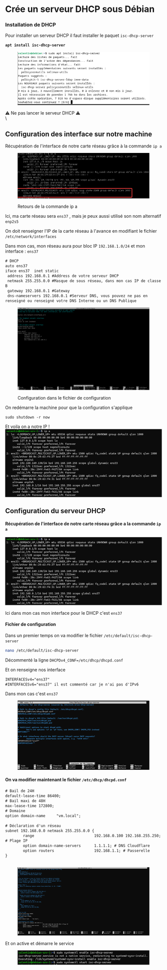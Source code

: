 # Crée un serveur DHCP sous Débian

### Installation de DHCP

Pour installer un serveur DHCP il faut installer le paquet `isc-dhcp-server`

<pre class="language-bash"><code class="lang-bash"><strong>apt install isc-dhcp-server
</strong></code></pre>

<figure><img src="../.gitbook/assets/image (18).png" alt=""><figcaption></figcaption></figure>

⚠️ Ne pas lancer le serveur DHCP ⚠️\
\


## Configuration des interface sur notre machine

Récupération de l'interface de notre carte réseau grâce à la commande `ip a`

<figure><img src="../.gitbook/assets/image.png" alt=""><figcaption><p>Retours de la commande ip a</p></figcaption></figure>

Ici, ma carte réseau sera `ens37` , mais je peux aussi utilisé son nom alternatif `enp2s5`

On doit renseigner l'IP de la carte réseau à l'avance en modifiant le fichier `/etc/network/interfaces`

Dans mon cas, mon réseau aura pour bloc IP `192.168.1.0/24` et mon interface : `ens37`

```
# DHCP
auto ens37
iface ens37  inet static
 address 192.168.0.1 #Address de votre serveur DHCP
 netmask 255.255.0.0 #Masque de sous réseau, dans mon cas IP de classe B
 gateway 192.168.0.1 #Gateway
 dns-nameservers 192.168.0.1 #Serveur DNS, vous pouvez ne pas en renseigné ou renseigné votre DNS Interne ou un DNS Publique
```

<figure><img src="../.gitbook/assets/vmware_6XKHfPc6gG.png" alt=""><figcaption><p>Configuration dans le fichier de configuration</p></figcaption></figure>

On redémarre la machine pour que la configuration s'applique

```
sudo shutdown -r now
```

Et voila on a notre IP !\
![](<../.gitbook/assets/image (2).png>)

## Configuration du serveur DHCP

#### Récupération de l'interface de notre carte réseau grâce a la commande `ip a`

![](<../.gitbook/assets/image (3).png>)

Ici dans mon cas mon interface pour le DHCP c'est `ens37`

#### Fichier de configuration

Dans un premier temps on va modifier le fichier `/etc/default/isc-dhcp-server`

```bash
nano /etc/default/isc-dhcp-server
```

Décommenté la ligne `DHCPDv4_CONF=/etc/dhcp/dhcpd.conf`

Et on renseigne nos interface

```
INTERFACESv4="ens37"
#INTERFACESv6="ens37" il est commenté car je n'ai pas d'IPv6
```

Dans mon cas c'est `ens37`

<figure><img src="../.gitbook/assets/image (4).png" alt=""><figcaption></figcaption></figure>

#### On va modifier maintenant le fichier **`/etc/dhcp/dhcpd.conf`**

```
# Bail de 24H
default-lease-time 86400; 
# Bail maxi de 48H
max-lease-time 172800; 
# Domaine
option domain-name     "vm.local";
 
# Déclaration d'un réseau
subnet 192.168.0.0 netmask 255.255.0.0 {
        range                           192.168.0.100 192.168.255.250; # Plage IP
        option domain-name-servers      1.1.1.1; # DNS Cloudflare
        option routers                  192.168.1.1; # Passerelle
}
 
```

<figure><img src="../.gitbook/assets/image (22).png" alt=""><figcaption></figcaption></figure>

Et on active et démarre le service&#x20;

<figure><img src="../.gitbook/assets/image (23).png" alt=""><figcaption></figcaption></figure>
